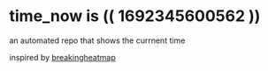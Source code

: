 # time_now is (( 1692345600562 ))

an automated repo that shows the currnent time

inspired by [breakingheatmap](https://github.com/breakingheatmap/breakingheatmap)